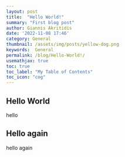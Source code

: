```yaml
---
layout: post
title:  "Hello World!"
summary: "First blog post"
author: Giannis Akritidis
date: '2022-11-08 17:46'
category: General
thumbnail: /assets/img/posts/yellow-dog.png
keywords:  General
permalink: /blog/Hello-World!/
usemathjax: true
toc: true
toc_label: "My Table of Contents"
toc_icon: "cog"
---
```


## Hello World

hello

## Hello again

hello again

